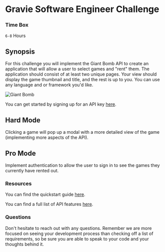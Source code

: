 # Gravie Software Engineer Challenge    

### Time Box
`6-8` Hours

## Synopsis

For this challenge you will implement the Giant Bomb API to create an application that will allow a user to select games and "rent" them. The application should consist of at least two unique pages. Your view should display the game thumbnail and title, and the rest is up to you. You can use any language and or framework you'd like.

![Giant Bomb](https://upload.wikimedia.org/wikipedia/en/4/4b/Giant_Bomb_logo.png)

You can get started by signing up for an API key [here](https://www.giantbomb.com/api/).

## Hard Mode
Clicking a game will pop up a modal with a more detailed view of the game (implementing more aspects of the API).

## Pro Mode
Implement authentication to allow the user to sign in to see the games they currently have rented out.

### Resources

You can find the quickstart guide [here](https://www.giantbomb.com/forums/api-developers-3017/quick-start-guide-to-using-the-api-1427959/).

You can find a full list of API features [here](https://www.giantbomb.com/api/documentation).

### Questions

Don't hesitate to reach out with any questions. Remember we are more focused on seeing your development process than checking off a list of requirements, so be sure you are able to speak to your code and your thoughts behind it.
